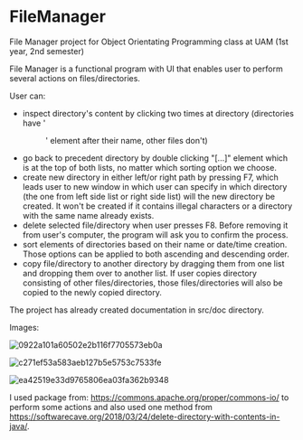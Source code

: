 # FileManager
File Manager project for Object Orientating Programming class at UAM (1st year, 2nd semester)

File Manager is a functional program with UI that enables user to perform several actions on files/directories.

User can:

 - inspect directory's content by clicking two times at directory (directories have '<DIR>' element after their name, other files don't)
 - go back to precedent directory by double clicking "[...]" element which is at the top of both lists, no matter which sorting option we choose.
 - create new directory in either left/or right path by pressing F7, which leads user to new window in which user can specify
   in which directory (the one from left side list or right side list) will the new directory be created. It won't be created if it contains illegal characters
   or a directory with the same name already exists.
 - delete selected file/directory when user presses F8. Before removing it from user's computer, the program will ask you to confirm the process.
 - sort elements of directories based on their name or date/time creation. Those options can be applied to both ascending and descending order.
 - copy file/directory to another directory by dragging them from one list and dropping them over to another list. If user copies directory consisting of other files/directories, those files/directories will also be copied to the newly copied directory.
 
The project has already created documentation in src/doc directory.
  
Images: 
  
  ![0922a101a60502e2b116f7705573eb0a](https://user-images.githubusercontent.com/71464021/119261699-d8d37980-bbd8-11eb-980f-2134ac4a36b0.png)
  
  ![c271ef53a583aeb127b5e5753c7533fe](https://user-images.githubusercontent.com/71464021/119261705-e1c44b00-bbd8-11eb-9f75-a0a739eac069.png)

  ![ea42519e33d9765806ea03fa362b9348](https://user-images.githubusercontent.com/71464021/119261714-e8eb5900-bbd8-11eb-99dc-bcb77eb0d54c.png)
  
  
I used package from: https://commons.apache.org/proper/commons-io/ to perform some actions and also used one method from https://softwarecave.org/2018/03/24/delete-directory-with-contents-in-java/.


  
  
